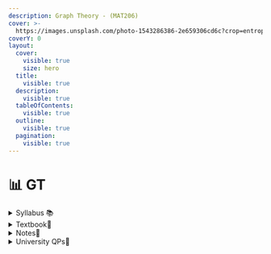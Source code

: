 ```yaml
---
description: Graph Theory - (MAT206)
cover: >-
  https://images.unsplash.com/photo-1543286386-2e659306cd6c?crop=entropy&cs=srgb&fm=jpg&ixid=M3wxOTcwMjR8MHwxfHNlYXJjaHw3fHxncmFwaHxlbnwwfHx8fDE3MDY0Mzg4NjV8MA&ixlib=rb-4.0.3&q=85
coverY: 0
layout:
  cover:
    visible: true
    size: hero
  title:
    visible: true
  description:
    visible: true
  tableOfContents:
    visible: true
  outline:
    visible: true
  pagination:
    visible: true
---
```


# 📊 GT

<details>

<summary>Syllabus 📚</summary>

[MAT206 ](https://drive.google.com/file/d/11UpYS8pRcOFkRC3kDqFy\_xFvvyl4hwta/view?usp=drive\_link)👈

</details>

<details>

<summary>Textbook📖</summary>

[GT Textbook ](https://drive.google.com/drive/folders/1GMveKH532n789UKBa\_9BJdW6H4lW977y?usp=drive\_link)👈

</details>

<details>

<summary>Notes📒</summary>

[GT Notes](https://drive.google.com/drive/folders/1ByReucOeFNBSQxnkBcrWV5BfJJGYIFJx?usp=drive\_link) 👈

</details>

<details>

<summary>University QPs📄</summary>

[GT Previous Year QPs](https://drive.google.com/drive/folders/1tIfUTPfG8I5MU2dV4s1RrPHW08v7FRHY?usp=drive\_link) 👈

</details>
